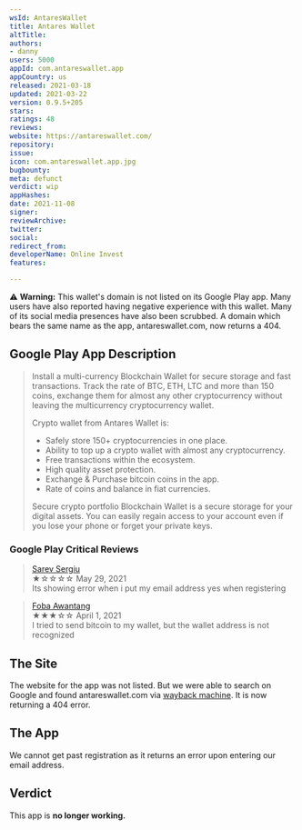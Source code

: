 ```yaml
---
wsId: AntaresWallet
title: Antares Wallet
altTitle: 
authors:
- danny
users: 5000
appId: com.antareswallet.app
appCountry: us
released: 2021-03-18
updated: 2021-03-22
version: 0.9.5+205
stars: 
ratings: 48
reviews: 
website: https://antareswallet.com/
repository: 
issue: 
icon: com.antareswallet.app.jpg
bugbounty: 
meta: defunct
verdict: wip
appHashes: 
date: 2021-11-08
signer: 
reviewArchive: 
twitter: 
social: 
redirect_from: 
developerName: Online Invest
features: 

---
```


⚠️ **Warning:** This wallet's domain is not listed on its Google Play app. Many users have also reported having negative experience with this wallet. Many of its social media presences have also been scrubbed. A domain which bears the same name as the app, antareswallet.com, now returns a 404. 

## Google Play App Description

> Install a multi-currency Blockchain Wallet for secure storage and fast transactions. Track the rate of BTC, ETH, LTC and more than 150 coins, exchange them for almost any other cryptocurrency without leaving the multicurrency cryptocurrency wallet.
>
> Crypto wallet from Antares Wallet is:
> - Safely store 150+ cryptocurrencies in one place.
> - Ability to top up a crypto wallet with almost any cryptocurrency.
> - Free transactions within the ecosystem.
> - High quality asset protection.
> - Exchange & Purchase bitcoin coins in the app.
> - Rate of coins and balance in fiat currencies.
>
> Secure crypto portfolio
> Blockchain Wallet is a secure storage for your digital assets. You can easily regain access to your account even if you lose your phone or forget your private keys.

### Google Play Critical Reviews

> [Sarev Sergiu](https://play.google.com/store/apps/details?id=com.antareswallet.app&reviewId=gp%3AAOqpTOGSS3of3l27vfvbTpu8UkhpUERZjtq7v-z1vnBR4-5vX9x_6nHIaJuvAuu3Mq7gYFfE0s0GEIS8O8scgsM)<br>
  ★☆☆☆☆ May 29, 2021 <br>
       Its showing error when i put my email address yes when registering

> [Foba Awantang](https://play.google.com/store/apps/details?id=com.antareswallet.app&reviewId=gp%3AAOqpTOF6XpSynoel5D-09prCEMC2g41H7u71cP9tXexJ3jH5-irFObE2_BGEHF7pev1kTFT7VjX5mQs9s9isVZQ)<br>
  ★★★☆☆ April 1, 2021 <br>
       I tried to send bitcoin to my wallet, but the wallet address is not recognized

## The Site

The website for the app was not listed. But we were able to search on Google and found antareswallet.com via [wayback machine](https://web.archive.org/web/20210302035039/https://antareswallet.com/). It is now returning a 404 error.

## The App

We cannot get past registration as it returns an error upon entering our email address.

## Verdict

This app is **no longer working.**

